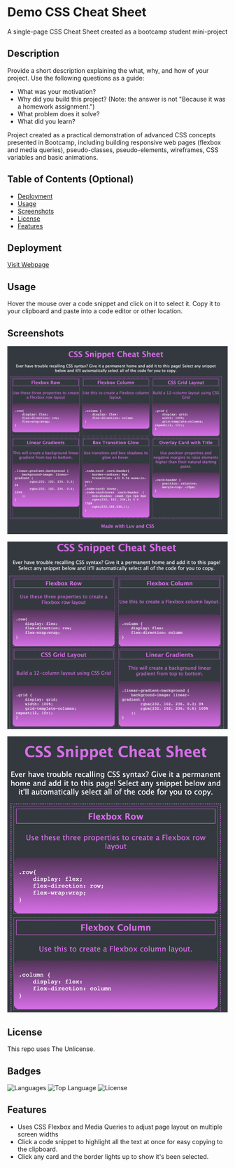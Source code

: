 # Demo CSS Cheat Sheet
A single-page CSS Cheat Sheet created as a bootcamp student mini-project

## Description

Provide a short description explaining the what, why, and how of your project. Use the following questions as a guide:

- What was your motivation?
- Why did you build this project? (Note: the answer is not "Because it was a homework assignment.")
- What problem does it solve?
- What did you learn?

Project created as a practical demonstration of advanced CSS concepts presented in Bootcamp, including building responsive web pages (flexbox and media queries), pseudo-classes, pseudo-elements, wireframes, CSS variables and basic animations.

## Table of Contents (Optional)

- [Deployment](#deployment)
- [Usage](#usage)
- [Screenshots](#screenshots)
- [License](#license)
- [Features](#features)

## Deployment

[Visit Webpage](https://iseanc.github.io/demo-css-cheatsheet/)

## Usage

Hover the mouse over a code snippet and click on it to select it.  Copy it to your clipboard and paste into a code editor or other location.

## Screenshots

![Desktop](assets/images/screen-3PerRow.png)

![Tablet](assets/images/screen-2PerRow.png)

![Mobile](assets/images/screen-1PerRow.png)

## License

This repo uses The Unlicense.

## Badges

![Languages](https://img.shields.io/github/languages/count/iseanc/demo-css-cheatsheet)
![Top Language](https://img.shields.io/github/languages/top/iseanc/demo-css-cheatsheet)
![License](https://img.shields.io/github/license/iseanc/demo-css-cheatsheet)

## Features

- Uses CSS Flexbox and Media Queries to adjust page layout on multiple screen widths
- Click a code snippet to highlight all the text at once for easy copying to the clipboard.
- Click any card and the border lights up to show it's been selected.